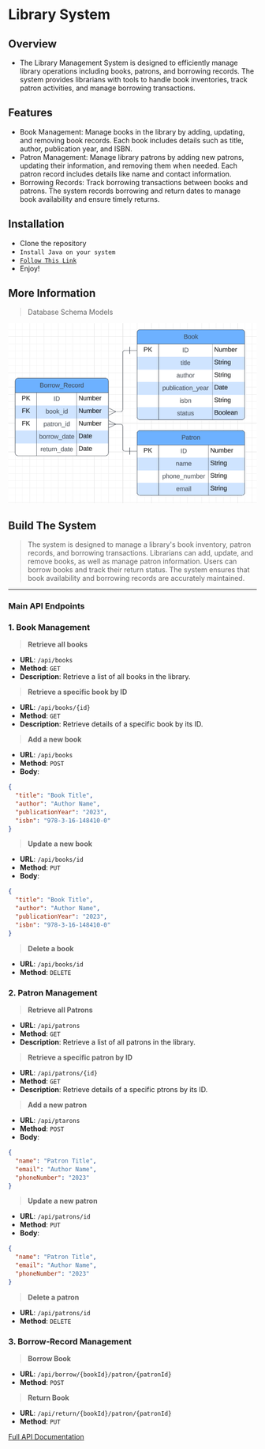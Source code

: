 # Library System

## Overview
* The Library Management System is designed to efficiently manage library operations including books, patrons, and borrowing records. The system provides librarians with tools to handle book inventories, track patron activities, and manage borrowing transactions.



## Features
* Book Management: Manage books in the library by adding, updating, and removing book records. Each book includes details such as title, author, publication year, and ISBN.
* Patron Management: Manage library patrons by adding new patrons, updating their information, and removing them when needed. Each patron record includes details like name and contact information.
* Borrowing Records: Track borrowing transactions between books and patrons. The system records borrowing and return dates to manage book availability and ensure timely returns.


## Installation
* Clone the repository
* `Install Java on your system`
* [`Follow This Link`]([sfsdf](https://code.visualstudio.com/docs/java/java-spring-boot))
* Enjoy!

## More Information

> Database Schema Models
 
![Model](./src/main/resources/imgs/ERD%20Library%20System.png)

## Build The System

> The system is designed to manage a library's book inventory, patron records, and borrowing transactions. Librarians can add, update, and remove books, as well as manage patron information. Users can borrow books and track their return status. The system ensures that book availability and borrowing records are accurately maintained.



---


### Main API Endpoints

### 1. Book Management

> **Retrieve all books**
* **URL**: `/api/books`
* **Method**: `GET`
* **Description**: Retrieve a list of all books in the library.

> **Retrieve a specific book by ID**
* **URL**: `/api/books/{id}`
* **Method**: `GET`
* **Description**: Retrieve details of a specific book by its ID.

> **Add a new book**
* **URL**: `/api/books`
* **Method**: `POST`
* **Body**: 
```json
{
  "title": "Book Title",
  "author": "Author Name",
  "publicationYear": "2023",
  "isbn": "978-3-16-148410-0"
}
```

> **Update a new book**
* **URL**: `/api/books/id`
* **Method**: `PUT`
* **Body**: 
```json
{
  "title": "Book Title",
  "author": "Author Name",
  "publicationYear": "2023",
  "isbn": "978-3-16-148410-0"
}
```

> **Delete a book**
* **URL**: `/api/books/id`
* **Method**: `DELETE`

### 2. Patron Management

> **Retrieve all Patrons**
* **URL**: `/api/patrons`
* **Method**: `GET`
* **Description**: Retrieve a list of all patrons in the library.

> **Retrieve a specific patron by ID**
* **URL**: `/api/patrons/{id}`
* **Method**: `GET`
* **Description**: Retrieve details of a specific ptrons by its ID.

> **Add a new patron**
* **URL**: `/api/ptarons`
* **Method**: `POST`
* **Body**: 
```json
{
  "name": "Patron Title",
  "email": "Author Name",
  "phoneNumber": "2023"
}
```

> **Update a new patron**
* **URL**: `/api/patrons/id`
* **Method**: `PUT`
* **Body**: 
```json
{
  "name": "Patron Title",
  "email": "Author Name",
  "phoneNumber": "2023"
}
```

> **Delete a patron**
* **URL**: `/api/patrons/id`
* **Method**: `DELETE`


### 3. Borrow-Record Management

> **Borrow Book**
* **URL**: `/api/borrow/{bookId}/patron/{patronId}`
* **Method**: `POST`


> **Return Book**
* **URL**: `/api/return/{bookId}/patron/{patronId}`
* **Method**: `PUT`



[Full API Documentation](https://documenter.getpostman.com/view/29993767/2sA3s6Gq3S)

